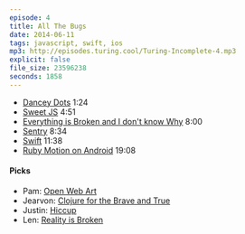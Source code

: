 ```yaml
---
episode: 4
title: All The Bugs
date: 2014-06-11
tags: javascript, swift, ios
mp3: http://episodes.turing.cool/Turing-Incomplete-4.mp3
explicit: false
file_size: 23596238
seconds: 1858
---
```



* [Dancey Dots](http://danceydots.com/) <span class="time">1:24</span>
* [Sweet JS](http://sweetjs.org/) <span class="time">4:51</span>
* [Everything is Broken and I don't know Why](https://speakerdeck.com/mattrobenolt/everything-is-broken-and-i-dont-know-why) <span class="time">8:00</span>
* [Sentry](https://getsentry.com/welcome/) <span class="time">8:34</span>
* [Swift](https://developer.apple.com/swift/) <span class="time">11:38</span>
* [Ruby Motion on Android](http://www.rubymotion.com/support/) <span class="time">19:08</span>


#### Picks

* Pam: [Open Web Art](https://github.com/whichlight/jsconf-open-web-art)
* Jearvon: [Clojure for the Brave and True](http://www.braveclojure.com)
* Justin: [Hiccup](https://github.com/weavejester/hiccup)
* Len: [Reality is Broken](http://www.amazon.com/Reality-Is-Broken-Better-Change/dp/0143120611)
